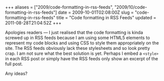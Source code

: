 +++
aliases = ["2009/code-formatting-in-rss-feeds", "2009/10/code-formatting-in-rss-feeds"]
date = 2009-10-01T02:08:00Z
slug = "code-formatting-in-rss-feeds"
title = "Code formatting in RSS Feeds"
updated = 2011-08-28T21:04:52Z
+++

Apologies readers — I just realised that the code formatting is kinda
screwed up in RSS feeds because I am using some HTML5 elements to
represent my code blocks and using CSS to style them appropriately on
the site. The RSS feeds obviously lack these stylesheets and so look
pretty crap. I am not sure what the best solution is yet. Perhaps I
embed a `<style>` in each RSS post or simply have the RSS feeds
only show an excerpt of the full post.

Any ideas?
